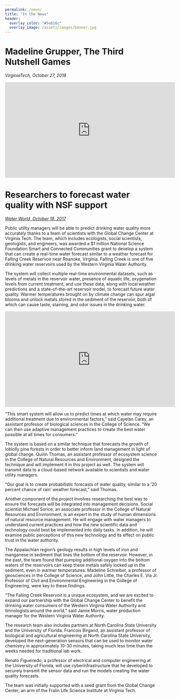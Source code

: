 ```yaml
---
permalink: /news/
title: "In the News"
header:
  overlay_color: "#5e616c"
  overlay_image: /assets/images/banner.jpg
---
```


# Madeline Grupper, The Third Nutshell Games

*VirginiaTech, October 27, 2018*

<iframe width="560" height="315" src="https://www.youtube-nocookie.com/embed/4BfIwILr7K8?controls=0&amp;showinfo=0" frameborder="0" allowfullscreen></iframe><br />

# Researchers to forecast water quality with NSF support

*[Water World, October 18, 2017](https://www.waterworld.com/articles/2017/10/global-change-center-researchers-to-forecast-water-quality-with-nsf-support.html)*
 
Public utility managers will be able to predict drinking water quality more accurately thanks to a team of scientists with the Global Change Center at Virginia Tech. The team, which includes ecologists, social scientists, geologists, and engineers, was awarded a $1 million National Science Foundation Smart and Connected Communities grant to develop a system that can create a real-time water forecast similar to a weather forecast for Falling Creek Reservoir near Roanoke, Virginia. Falling Creek is one of five drinking water reservoirs used by the Western Virginia Water Authority.
 
The system will collect multiple real-time environmental datasets, such as levels of metals in the reservoir water, presence of aquatic life, oxygenation levels from current treatment, and use these data, along with local weather predictions and a state-of-the-art reservoir model, to forecast future water quality. Warmer temperatures brought on by climate change can spur algal blooms and unlock metals stored in the sediment of the reservoir, both of which can cause taste, staining, and odor issues in the drinking water.

<iframe width="560" height="315" src="https://www.youtube-nocookie.com/embed/JDkLdYjWlfU?controls=0&amp;showinfo=0" frameborder="0" allowfullscreen></iframe><br />

“This smart system will allow us to predict times at which water may require additional treatment due to environmental factors,” said Cayelan Carey, an assistant professor of biological sciences in the College of Science. “We can then use adaptive management practices to create the best water possible at all times for consumers.”

The system is based on a similar technique that forecasts the growth of loblolly pine forests in order to better inform land management in light of global change. Quinn Thomas, an assistant professor of ecosystem science in the College of Natural Resources and Environment, designed the technique and will implement it in this project as well. The system will transmit data to a cloud-based network available to scientists and water utility managers.

“Our goal is to create probabilistic forecasts of water quality, similar to a ’20 percent chance of rain’ weather forecast,” said Thomas.

Another component of the project involves researching the best way to ensure the forecasts will be integrated into management decisions.  Social scientist Michael Sorice, an associate professor in the College of Natural Resources and Environment, is an expert in the study of human dimensions of natural resource management. He will engage with water managers to understand current practices and how the new scientific data and technology could best be implemented into daily tasks. In addition, he will examine public perceptions of this new technology and its effect on public trust in the water authority.

The Appalachian region’s geology results in high levels of iron and manganese in sediment that lines the bottom of the reservoir. However, in the past, the team found that pumping additional oxygen into the bottom waters of the reservoirs can keep these metals safely locked up in the sediment, even in warmer temperatures. Madeline Schreiber, a professor of geosciences in the College of Science, and John Little, the Charles E. Via Jr. Professor of Civil and Environmental Engineering in the College of Engineering, were key to these findings.

“The Falling Creek Reservoir is a unique ecosystem, and we are excited to expand our partnership with the Global Change Center to benefit the drinking water consumers of the Western Virginia Water Authority and limnologists around the world,” said Jamie Morris, water production manager for the Western Virginia Water Authority.

The research team also includes partners at North Carolina State University and the University of Florida. Francois Birgand, an assistant professor of biological and agricultural engineering at North Carolina State University, developed the next-generation sensors that can be used to monitor water chemistry in approximately 10-30 minutes, taking much less time than the weeks needed for traditional lab work.

Renato Figueiredo, a professor of electrical and computer engineering at the University of Florida, will use cyberinfrastructure that he developed to securely transmit the sensor data and run the models creating the water quality forecasts.

The team was initially supported with a seed grant from the Global Change Center, an arm of the Fralin Life Science Institute at Virginia Tech.